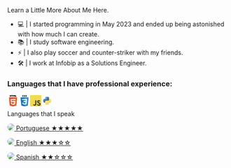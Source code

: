 Learn a Little More About Me Here.

- 💻 | I started programming in May 2023 and ended up being astonished with how much I can create.
- 📚 | I study software engineering.
- ⚡ | I also play soccer and counter-striker with my friends.
- 🛠️ | I work at Infobip as a Solutions Engineer.
    
### Languages that I have professional experience:

<img align="left" alt="HTML5" width="26px" src="https://raw.githubusercontent.com/github/explore/80688e429a7d4ef2fca1e82350fe8e3517d3494d/topics/html/html.png" />
<img align="left" alt="CSS3" width="26px" src="https://raw.githubusercontent.com/github/explore/80688e429a7d4ef2fca1e82350fe8e3517d3494d/topics/css/css.png" />
<img align="left" alt="JavaScript" width="26px" src="https://raw.githubusercontent.com/github/explore/80688e429a7d4ef2fca1e82350fe8e3517d3494d/topics/javascript/javascript.png" />
<img align="left" alt="Python" width="26px" src="https://raw.githubusercontent.com/github/explore/80688e429a7d4ef2fca1e82350fe8e3517d3494d/topics/python/python.png" /></br>
</br>
 Languages that I speak 

<p><a href="README.md"><img src="https://raw.githubusercontent.com/hjnilsson/country-flags/master/svg/br.svg" height="26" style="border-radius:50%;"> Portuguese ★★★★★</a></p>
<p><a href="README_pt.md"><img src="https://raw.githubusercontent.com/hjnilsson/country-flags/master/svg/gb.svg" height="26" style="border-radius:50%;"> English ★★★☆☆</a></p>
<p><a href="README_pt.md"><img src="https://raw.githubusercontent.com/hjnilsson/country-flags/master/svg/es.svg" height="26" style="border-radius:50%;"> Spanish ★★☆☆☆</a></p>
